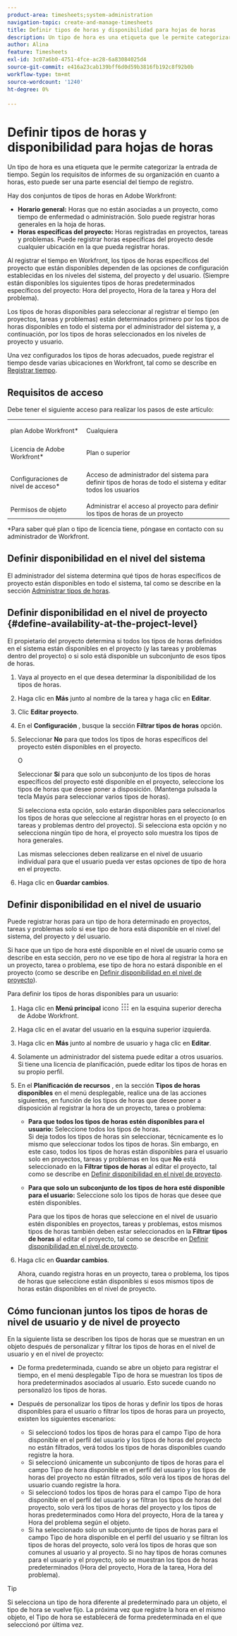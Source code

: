 ```yaml
---
product-area: timesheets;system-administration
navigation-topic: create-and-manage-timesheets
title: Definir tipos de horas y disponibilidad para hojas de horas
description: Un tipo de hora es una etiqueta que le permite categorizar la entrada de tiempo. Según los requisitos de informes de su organización en cuanto a horas, esto puede ser una parte esencial del tiempo de registro.
author: Alina
feature: Timesheets
exl-id: 3c07a6b0-4751-4fce-ac28-6a83084025d4
source-git-commit: e416a23cab139bff6d0d59b3816fb192c8f92b0b
workflow-type: tm+mt
source-wordcount: '1240'
ht-degree: 0%

---
```


# Definir tipos de horas y disponibilidad para hojas de horas

Un tipo de hora es una etiqueta que le permite categorizar la entrada de tiempo. Según los requisitos de informes de su organización en cuanto a horas, esto puede ser una parte esencial del tiempo de registro.

Hay dos conjuntos de tipos de horas en Adobe Workfront:

* **Horario general:** Horas que no están asociadas a un proyecto, como tiempo de enfermedad o administración. Solo puede registrar horas generales en la hoja de horas.
* **Horas específicas del proyecto:** Horas registradas en proyectos, tareas y problemas. Puede registrar horas específicas del proyecto desde cualquier ubicación en la que pueda registrar horas.

Al registrar el tiempo en Workfront, los tipos de horas específicos del proyecto que están disponibles dependen de las opciones de configuración establecidas en los niveles del sistema, del proyecto y del usuario. (Siempre están disponibles los siguientes tipos de horas predeterminados específicos del proyecto: Hora del proyecto, Hora de la tarea y Hora del problema).

Los tipos de horas disponibles para seleccionar al registrar el tiempo (en proyectos, tareas y problemas) están determinados primero por los tipos de horas disponibles en todo el sistema por el administrador del sistema y, a continuación, por los tipos de horas seleccionados en los niveles de proyecto y usuario.

Una vez configurados los tipos de horas adecuados, puede registrar el tiempo desde varias ubicaciones en Workfront, tal como se describe en [Registrar tiempo](../../timesheets/create-and-manage-timesheets/log-time.md).

## Requisitos de acceso

Debe tener el siguiente acceso para realizar los pasos de este artículo:

<table style="table-layout:auto"> 
 <col> 
 </col> 
 <col> 
 </col> 
 <tbody> 
  <tr> 
   <td role="rowheader">plan Adobe Workfront*</td> 
   <td> <p>Cualquiera</p> </td> 
  </tr> 
  <tr> 
   <td role="rowheader">Licencia de Adobe Workfront*</td> 
   <td> <p>Plan o superior</p> </td> 
  </tr> 
  <tr> 
   <td role="rowheader">Configuraciones de nivel de acceso*</td> 
   <td> <p>Acceso de administrador del sistema para definir tipos de horas de todo el sistema y editar todos los usuarios</p> </td> 
  </tr> 
  <tr> 
   <td role="rowheader">Permisos de objeto</td> 
   <td>Administrar el acceso al proyecto para definir los tipos de horas de un proyecto</td> 
  </tr> 
 </tbody> 
</table>

&#42;Para saber qué plan o tipo de licencia tiene, póngase en contacto con su administrador de Workfront.

## Definir disponibilidad en el nivel del sistema

El administrador del sistema determina qué tipos de horas específicos de proyecto están disponibles en todo el sistema, tal como se describe en la sección [Administrar tipos de horas](../../administration-and-setup/set-up-workfront/configure-timesheets-schedules/hour-types.md).

## Definir disponibilidad en el nivel de proyecto {#define-availability-at-the-project-level}

El propietario del proyecto determina si todos los tipos de horas definidos en el sistema están disponibles en el proyecto (y las tareas y problemas dentro del proyecto) o si solo está disponible un subconjunto de esos tipos de horas. 

1. Vaya al proyecto en el que desea determinar la disponibilidad de los tipos de horas.
1. Haga clic en **Más** junto al nombre de la tarea y haga clic en **Editar**.

1. Clic **Editar proyecto**.
1. En el **Configuración** , busque la sección **Filtrar tipos de horas** opción.

1. Seleccionar **No** para que todos los tipos de horas específicos del proyecto estén disponibles en el proyecto.

   O

   Seleccionar **Sí** para que solo un subconjunto de los tipos de horas específicos del proyecto esté disponible en el proyecto, seleccione los tipos de horas que desee poner a disposición. (Mantenga pulsada la tecla Mayús para seleccionar varios tipos de horas).

   Si selecciona esta opción, solo estarán disponibles para seleccionarlos los tipos de horas que seleccione al registrar horas en el proyecto (o en tareas y problemas dentro del proyecto). Si selecciona esta opción y no selecciona ningún tipo de hora, el proyecto solo muestra los tipos de hora generales.

   Las mismas selecciones deben realizarse en el nivel de usuario individual para que el usuario pueda ver estas opciones de tipo de hora en el proyecto.

1. Haga clic en **Guardar cambios**.

## Definir disponibilidad en el nivel de usuario

Puede registrar horas para un tipo de hora determinado en proyectos, tareas y problemas solo si ese tipo de hora está disponible en el nivel del sistema, del proyecto y del usuario.

Si hace que un tipo de hora esté disponible en el nivel de usuario como se describe en esta sección, pero no ve ese tipo de hora al registrar la hora en un proyecto, tarea o problema, ese tipo de hora no estará disponible en el proyecto (como se describe en [Definir disponibilidad en el nivel de proyecto](#define-availability-at-the-project-level)).

Para definir los tipos de horas disponibles para un usuario:

1. Haga clic en **Menú principal** icono ![](assets/main-menu-icon.png) en la esquina superior derecha de Adobe Workfront.

1. Haga clic en el avatar del usuario en la esquina superior izquierda.
1. Haga clic en **Más** junto al nombre de usuario y haga clic en **Editar**.

1. Solamente un administrador del sistema puede editar a otros usuarios. Si tiene una licencia de planificación, puede editar los tipos de horas en su propio perfil.
1. En el **Planificación de recursos** , en la sección **Tipos de horas disponibles** en el menú desplegable, realice una de las acciones siguientes, en función de los tipos de horas que desee poner a disposición al registrar la hora de un proyecto, tarea o problema:

   * **Para que todos los tipos de horas estén disponibles para el usuario:** Seleccione todos los tipos de horas.\
     Si deja todos los tipos de horas sin seleccionar, técnicamente es lo mismo que seleccionar todos los tipos de horas. Sin embargo, en este caso, todos los tipos de horas están disponibles para el usuario solo en proyectos, tareas y problemas en los que **No** está seleccionado en la **Filtrar tipos de horas** al editar el proyecto, tal como se describe en [Definir disponibilidad en el nivel de proyecto](#define-availability-at-the-project-level).
   * **Para que solo un subconjunto de los tipos de hora esté disponible para el usuario:** Seleccione solo los tipos de horas que desee que estén disponibles.

     Para que los tipos de horas que seleccione en el nivel de usuario estén disponibles en proyectos, tareas y problemas, estos mismos tipos de horas también deben estar seleccionados en la **Filtrar tipos de horas** al editar el proyecto, tal como se describe en [Definir disponibilidad en el nivel de proyecto](#define-availability-at-the-project-level).

1. Haga clic en **Guardar cambios**.

   Ahora, cuando registra horas en un proyecto, tarea o problema, los tipos de horas que seleccione están disponibles si esos mismos tipos de horas están disponibles en el nivel de proyecto.


## Cómo funcionan juntos los tipos de horas de nivel de usuario y de nivel de proyecto

En la siguiente lista se describen los tipos de horas que se muestran en un objeto después de personalizar y filtrar los tipos de horas en el nivel de usuario y en el nivel de proyecto:

* De forma predeterminada, cuando se abre un objeto para registrar el tiempo, en el menú desplegable Tipo de hora se muestran los tipos de hora predeterminados asociados al usuario. Esto sucede cuando no personalizó los tipos de horas.

* Después de personalizar los tipos de horas y definir los tipos de horas disponibles para el usuario o filtrar los tipos de horas para un proyecto, existen los siguientes escenarios:

   * Si seleccionó todos los tipos de horas para el campo Tipo de hora disponible en el perfil del usuario y los tipos de horas del proyecto no están filtrados, verá todos los tipos de horas disponibles cuando registre la hora.
   * Si seleccionó únicamente un subconjunto de tipos de horas para el campo Tipo de hora disponible en el perfil del usuario y los tipos de horas del proyecto no están filtrados, sólo verá los tipos de horas del usuario cuando registre la hora.
   * Si seleccionó todos los tipos de horas para el campo Tipo de hora disponible en el perfil del usuario y se filtran los tipos de horas del proyecto, solo verá los tipos de horas del proyecto y los tipos de horas predeterminados como Hora del proyecto, Hora de la tarea y Hora del problema según el objeto.
   * Si ha seleccionado solo un subconjunto de tipos de horas para el campo Tipo de hora disponible en el perfil del usuario y se filtran los tipos de horas del proyecto, solo verá los tipos de horas que son comunes al usuario y al proyecto. Si no hay tipos de horas comunes para el usuario y el proyecto, solo se muestran los tipos de horas predeterminados (Hora del proyecto, Hora de la tarea, Hora del problema).

>[!TIP]
>
>   Si selecciona un tipo de hora diferente al predeterminado para un objeto, el tipo de hora se vuelve fijo. La próxima vez que registre la hora en el mismo objeto, el Tipo de hora se establecerá de forma predeterminada en el que seleccionó por última vez.

